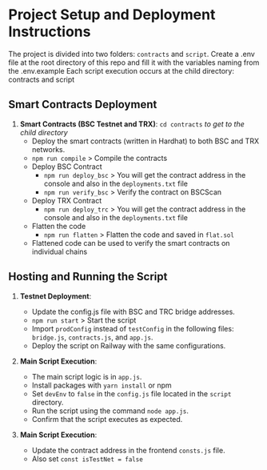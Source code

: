 # Project Setup and Deployment Instructions

The project is divided into two folders: `contracts` and `script`.
Create a .env file at the root directory of this repo and fill it with the variables naming from the .env.example
Each script execution occurs at the child directory: contracts and script

## Smart Contracts Deployment

1. **Smart Contracts (BSC Testnet and TRX)**:
   `cd contracts` *to get to the child directory*
   - Deploy the smart contracts (written in Hardhat) to both BSC and TRX networks.
   - `npm run compile` > Compile the contracts
   - Deploy BSC Contract
      - `npm run deploy_bsc` > You will get the contract address in the console and also in the `deployments.txt` file 
      - `npm run verify_bsc` > Verify the contract on BSCScan
   - Deploy TRX Contract
      - `npm run deploy_trc` > You will get the contract address in the console and also in the `deployments.txt` file 
   - Flatten the code
      - `npm run flatten` > Flatten the code and saved in `flat.sol`
   - Flattened code can be used to verify the smart contracts on individual chains

## Hosting and Running the Script

1. **Testnet Deployment**:
   - Update the config.js file with BSC and TRC bridge addresses.
   - `npm run start` > Start the script
   - Import `prodConfig` instead of `testConfig` in the following files: `bridge.js`, `contracts.js`, and `app.js`.
   - Deploy the script on Railway with the same configurations.

2. **Main Script Execution**:
   - The main script logic is in `app.js`.
   - Install packages with `yarn install` or npm
   - Set `devEnv` to `false` in the `config.js` file located in the `script` directory.
   - Run the script using the command `node app.js`.
   - Confirm that the script executes as expected.

3. **Main Script Execution**:
   - Update the contract address in the frontend `consts.js` file.
   - Also set `const isTestNet = false`
